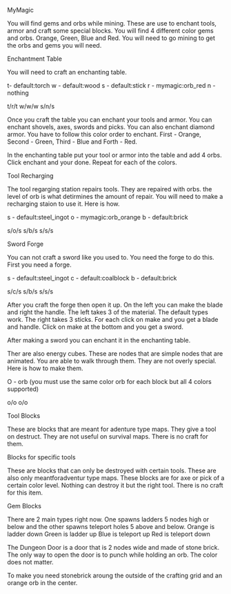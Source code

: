 MyMagic

You will find gems and orbs while mining. These are use to enchant tools, armor and craft some special blocks.
You will find 4 different color gems and orbs. Orange, Green, Blue and Red. You will need to go mining to get the orbs and gems you will need.


Enchantment Table

You will need to craft an enchanting table. 

t- default:torch
w - default:wood
s - default:stick
r - mymagic:orb_red
n - nothing

t/r/t
w/w/w
s/n/s

Once you craft the table you can enchant your tools and armor. You can enchant shovels, axes, swords and picks. 
You can also enchant diamond armor. You have to follow this color order to enchant. 
First - Orange, Second - Green, Third - Blue and Forth - Red.

In the enchanting table put your tool or armor into the table and add 4 orbs. Click enchant and your done.
Repeat for each of the colors.


Tool Recharging

The tool regarging station repairs tools. They are repaired with orbs. the level of orb is what detirmines the amount of repair.
You will need to make a recharging staion to use it. Here is how.

s - default:steel_ingot
o - mymagic:orb_orange
b - default:brick

s/o/s
s/b/s
s/s/s


Sword Forge

You can not craft a sword like you used to. You need the forge to do this.
First you need a forge.

s - default:steel_ingot
c - default:coalblock
b - default:brick

s/c/s
s/b/s
s/s/s

After you craft the forge then open it up. On the left you can make the blade and right the handle.
The left takes 3 of the material. The default types work.
The right takes 3 sticks.
For each click on make and you get a blade and handle. Click on make at the bottom and you get a sword.

After making a sword you can enchant it in the enchanting table.


Ther are also energy cubes. These are nodes that are simple nodes that are animated.
You are able to walk through them. They are not overly special. 
Here is how to make them.

O - orb (you must use the same color orb for each block but all 4 colors supported)

o/o
o/o

Tool Blocks

These are blocks that are meant for adenture type maps. They give a tool on destruct. They are not useful on survival maps.
There is no craft for them.


Blocks for specific tools

These are blocks that can only be destroyed with certain tools. These are also only meantforadventur type maps.
These blocks are for axe or pick of a certain color level. Nothing can destroy it but the right tool.
There is no craft for this item.


Gem Blocks

There are 2 main types right now. One spawns ladders 5 nodes high or below and the other spawns teleport holes 5 above and below.
Orange is ladder down
Green is ladder up
Blue is teleport up
Red is teleport down


The Dungeon Door is a door that is 2 nodes wide and made of stone brick.
The only way to open the door is to punch while holding an orb. The color does not matter.

To make you need stonebrick aroung the outside of the crafting grid and an orange orb in the center.




